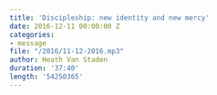 ```yaml
---
title: 'Discipleship: new identity and new mercy'
date: 2016-12-11 00:00:00 Z
categories:
- message
file: "/2016/11-12-2016.mp3"
author: Heath Van Staden
duration: '37:40'
length: '54250365'
---
```


